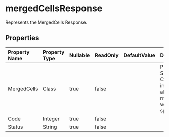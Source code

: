 # **mergedCellsResponse**

Represents the MergedCells Response. 

## **Properties**

| Property Name | Property Type | Nullable |  ReadOnly | DefaultValue | Description | 
| :- | :- | :- |:- |  :- | :- |
|MergedCells|Class|true|false |  |Property Summary: Contains information about merged cells within a spreadsheet.|
|Code|Integer|true|false |  ||
|Status|String|true|false |  ||

